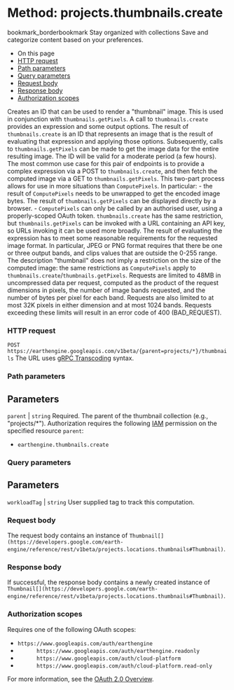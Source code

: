 
#  Method: projects.thumbnails.create 
bookmark_borderbookmark Stay organized with collections  Save and categorize content based on your preferences. 
  * On this page
  * [HTTP request](https://developers.google.com/earth-engine/reference/rest/v1beta/projects.thumbnails/create#http-request)
  * [Path parameters](https://developers.google.com/earth-engine/reference/rest/v1beta/projects.thumbnails/create#path-parameters)
  * [Query parameters](https://developers.google.com/earth-engine/reference/rest/v1beta/projects.thumbnails/create#query-parameters)
  * [Request body](https://developers.google.com/earth-engine/reference/rest/v1beta/projects.thumbnails/create#request-body)
  * [Response body](https://developers.google.com/earth-engine/reference/rest/v1beta/projects.thumbnails/create#response-body)
  * [Authorization scopes](https://developers.google.com/earth-engine/reference/rest/v1beta/projects.thumbnails/create#authorization-scopes)


Creates an ID that can be used to render a "thumbnail" image.
This is used in conjunction with `thumbnails.getPixels`. A call to `thumbnails.create` provides an expression and some output options. The result of `thumbnails.create` is an ID that represents an image that is the result of evaluating that expression and applying those options. Subsequently, calls to `thumbnails.getPixels` can be made to get the image data for the entire resulting image. The ID will be valid for a moderate period (a few hours).
The most common use case for this pair of endpoints is to provide a complex expression via a POST to `thumbnails.create`, and then fetch the computed image via a GET to `thumbnails.getPixels`. This two-part process allows for use in more situations than `ComputePixels`. In particular: - the result of `ComputePixels` needs to be unwrapped to get the encoded image bytes. The result of `thumbnails.getPixels` can be displayed directly by a browser. - `ComputePixels` can only be called by an authorised user, using a properly-scoped OAuth token. `thumbnails.create` has the same restriction, but `thumbnails.getPixels` can be invoked with a URL containing an API key, so URLs invoking it can be used more broadly.
The result of evaluating the expression has to meet some reasonable requirements for the requested image format. In particular, JPEG or PNG format requires that there be one or three output bands, and clips values that are outside the 0-255 range.
The description "thumbnail" does not imply a restriction on the size of the computed image: the same restrictions as `ComputePixels` apply to `thumbnails.create`/`thumbnails.getPixels`. Requests are limited to 48MB in uncompressed data per request, computed as the product of the request dimensions in pixels, the number of image bands requested, and the number of bytes per pixel for each band. Requests are also limited to at most 32K pixels in either dimension and at most 1024 bands. Requests exceeding these limits will result in an error code of 400 (BAD_REQUEST).
### HTTP request
`POST https://earthengine.googleapis.com/v1beta/{parent=projects/*}/thumbnails`
The URL uses [gRPC Transcoding](https://google.aip.dev/127) syntax.
### Path parameters
Parameters  
---  
`parent` |  `string` Required. The parent of the thumbnail collection (e.g., "projects/*"). Authorization requires the following [IAM](https://cloud.google.com/iam/docs/) permission on the specified resource `parent`:
  * `earthengine.thumbnails.create`

  
### Query parameters
Parameters  
---  
`workloadTag` |  `string` User supplied tag to track this computation.  
### Request body
The request body contains an instance of `Thumbnail[](https://developers.google.com/earth-engine/reference/rest/v1beta/projects.locations.thumbnails#Thumbnail)`.
### Response body
If successful, the response body contains a newly created instance of `Thumbnail[](https://developers.google.com/earth-engine/reference/rest/v1beta/projects.locations.thumbnails#Thumbnail)`.
### Authorization scopes
Requires one of the following OAuth scopes:
  * `https://www.googleapis.com/auth/earthengine`
  * `      https://www.googleapis.com/auth/earthengine.readonly`
  * `      https://www.googleapis.com/auth/cloud-platform`
  * `      https://www.googleapis.com/auth/cloud-platform.read-only`


For more information, see the [OAuth 2.0 Overview](https://developers.google.com/identity/protocols/OAuth2).
